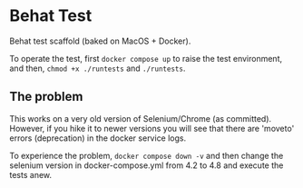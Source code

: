 # Behat Test

Behat test scaffold (baked on MacOS + Docker).

To operate the test, first `docker compose up` to raise the test environment, and then, `chmod +x ./runtests` and `./runtests`.

## The problem

This works on a very old version of Selenium/Chrome (as committed).  However, if you hike it to newer versions you will see that there are 'moveto' errors (deprecation) in the docker service logs.

To experience the problem, `docker compose down -v` and then change the selenium version in docker-compose.yml from 4.2 to 4.8 and execute the tests anew.